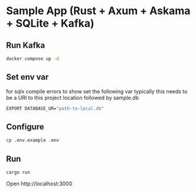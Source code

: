# Sample App (Rust + Axum + Askama + SQLite + Kafka)


## Run Kafka
```bash
docker compose up -d
```

## Set env var
for sqlx compile errors to show set the following var
typically this needs to be a URI to this project location followed by sample.db
```bash
EXPORT DATABASE_UR="path-to-local.db" 
```

## Configure
```bash
cp .env.example .env
```

## Run
```bash
cargo run
```


Open http://localhost:3000



